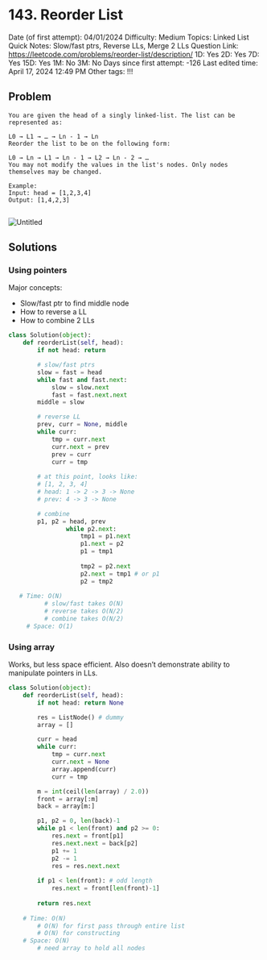 # 143. Reorder List

Date (of first attempt): 04/01/2024
Difficulty: Medium
Topics: Linked List
Quick Notes: Slow/fast ptrs, Reverse LLs, Merge 2 LLs
Question Link: https://leetcode.com/problems/reorder-list/description/
1D: Yes
2D: Yes
7D: Yes
15D: Yes
1M: No
3M: No
Days since first attempt: -126
Last edited time: April 17, 2024 12:49 PM
Other tags: !!!

## Problem

```
You are given the head of a singly linked-list. The list can be represented as:

L0 → L1 → … → Ln - 1 → Ln
Reorder the list to be on the following form:

L0 → Ln → L1 → Ln - 1 → L2 → Ln - 2 → …
You may not modify the values in the list's nodes. Only nodes themselves may be changed.

Example:
Input: head = [1,2,3,4]
Output: [1,4,2,3]
```

```

```

![Untitled](143%20Reorder%20List%20ee1cd01022a34b4cb28b40046beea9f9/Untitled.png)

## Solutions

### Using pointers

Major concepts:

- Slow/fast ptr to find middle node
- How to reverse a LL
- How to combine 2 LLs

```python
class Solution(object):
    def reorderList(self, head):
        if not head: return

        # slow/fast ptrs
        slow = fast = head
        while fast and fast.next:
            slow = slow.next
            fast = fast.next.next
        middle = slow

        # reverse LL
        prev, curr = None, middle
        while curr:
            tmp = curr.next
            curr.next = prev
            prev = curr
            curr = tmp
            
        # at this point, looks like:
        # [1, 2, 3, 4]
        # head: 1 -> 2 -> 3 -> None
        # prev: 4 -> 3 -> None       

        # combine            
        p1, p2 = head, prev
				while p2.next:
					tmp1 = p1.next
					p1.next = p2
					p1 = tmp1
					
					tmp2 = p2.next
					p2.next = tmp1 # or p1
					p2 = tmp2
            
   # Time: O(N)
	      # slow/fast takes O(N)
	      # reverse takes O(N/2)
	      # combine takes O(N/2)
	 # Space: O(1)
```

### Using array

Works, but less space efficient. Also doesn’t demonstrate ability to manipulate pointers in LLs.

```python
class Solution(object):
    def reorderList(self, head):
        if not head: return None

        res = ListNode() # dummy
        array = []

        curr = head
        while curr:
            tmp = curr.next
            curr.next = None
            array.append(curr)
            curr = tmp

        m = int(ceil(len(array) / 2.0))
        front = array[:m]
        back = array[m:]

        p1, p2 = 0, len(back)-1
        while p1 < len(front) and p2 >= 0:
            res.next = front[p1]
            res.next.next = back[p2]
            p1 += 1
            p2 -= 1
            res = res.next.next
        
        if p1 < len(front): # odd length
            res.next = front[len(front)-1]
        
        return res.next
    
    # Time: O(N)
        # O(N) for first pass through entire list
        # O(N) for constructing 
    # Space: O(N)
        # need array to hold all nodes
```